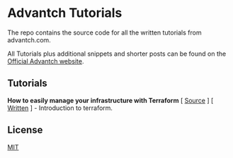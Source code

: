 # Advantch Tutorials

The repo contains the source code for all the written tutorials from advantch.com.

All Tutorials plus additional snippets and shorter posts can be found 
on the [Official Advantch website](https://www.advantch.com/).

## Tutorials

**How to easily manage your infrastructure with Terraform** \[ [Source](https://github.com/FilledStacks/boxtout/tree/main/src/clients/customer) \] \[ [Written](https://www.advantch.com/blog/building-flutter-login-and-sign-up-forms/) \] - Introduction to terraform. 


## License
[MIT](https://choosealicense.com/licenses/mit/)